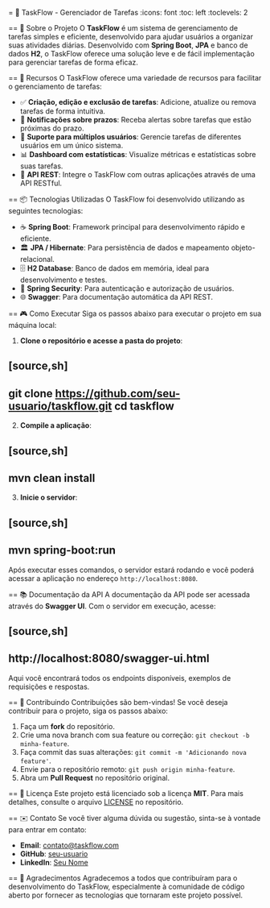 = 📝 TaskFlow - Gerenciador de Tarefas
:icons: font
:toc: left
:toclevels: 2

== 🎯 Sobre o Projeto
O **TaskFlow** é um sistema de gerenciamento de tarefas simples e eficiente, desenvolvido para ajudar usuários a organizar suas atividades diárias. Desenvolvido com **Spring Boot**, **JPA** e banco de dados **H2**, o TaskFlow oferece uma solução leve e de fácil implementação para gerenciar tarefas de forma eficaz.

== 🚀 Recursos
O TaskFlow oferece uma variedade de recursos para facilitar o gerenciamento de tarefas:

* ✅ **Criação, edição e exclusão de tarefas**: Adicione, atualize ou remova tarefas de forma intuitiva.
* 🔔 **Notificações sobre prazos**: Receba alertas sobre tarefas que estão próximas do prazo.
* 👥 **Suporte para múltiplos usuários**: Gerencie tarefas de diferentes usuários em um único sistema.
* 📊 **Dashboard com estatísticas**: Visualize métricas e estatísticas sobre suas tarefas.
* 📱 **API REST**: Integre o TaskFlow com outras aplicações através de uma API RESTful.

== 📦 Tecnologias Utilizadas
O TaskFlow foi desenvolvido utilizando as seguintes tecnologias:

* ☕ **Spring Boot**: Framework principal para desenvolvimento rápido e eficiente.
* 🏛 **JPA / Hibernate**: Para persistência de dados e mapeamento objeto-relacional.
* 🗄 **H2 Database**: Banco de dados em memória, ideal para desenvolvimento e testes.
* 🔐 **Spring Security**: Para autenticação e autorização de usuários.
* 🌐 **Swagger**: Para documentação automática da API REST.

== 🎮 Como Executar
Siga os passos abaixo para executar o projeto em sua máquina local:

1. **Clone o repositório e acesse a pasta do projeto**:

[source,sh]
----
git clone https://github.com/seu-usuario/taskflow.git
cd taskflow
----

2. **Compile a aplicação**:

[source,sh]
----
mvn clean install
----

3. **Inicie o servidor**:

[source,sh]
----
mvn spring-boot:run
----

Após executar esses comandos, o servidor estará rodando e você poderá acessar a aplicação no endereço `http://localhost:8080`.

== 📚 Documentação da API
A documentação da API pode ser acessada através do **Swagger UI**. Com o servidor em execução, acesse:

[source,sh]
----
http://localhost:8080/swagger-ui.html
----

Aqui você encontrará todos os endpoints disponíveis, exemplos de requisições e respostas.

== 🤝 Contribuindo
Contribuições são bem-vindas! Se você deseja contribuir para o projeto, siga os passos abaixo:

1. Faça um **fork** do repositório.
2. Crie uma nova branch com sua feature ou correção: `git checkout -b minha-feature`.
3. Faça commit das suas alterações: `git commit -m 'Adicionando nova feature'`.
4. Envie para o repositório remoto: `git push origin minha-feature`.
5. Abra um **Pull Request** no repositório original.

== 📄 Licença
Este projeto está licenciado sob a licença **MIT**. Para mais detalhes, consulte o arquivo [LICENSE](LICENSE) no repositório.

== ✉️ Contato
Se você tiver alguma dúvida ou sugestão, sinta-se à vontade para entrar em contato:

* **Email**: contato@taskflow.com
* **GitHub**: [seu-usuario](https://github.com/seu-usuario)
* **LinkedIn**: [Seu Nome](https://linkedin.com/in/seu-nome)

== 🙏 Agradecimentos
Agradecemos a todos que contribuíram para o desenvolvimento do TaskFlow, especialmente à comunidade de código aberto por fornecer as tecnologias que tornaram este projeto possível.
